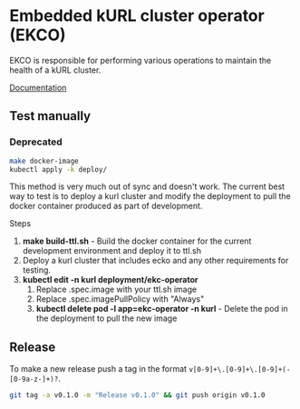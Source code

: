 # Embedded kURL cluster operator (EKCO)

EKCO is responsible for performing various operations to maintain the health of a kURL cluster.

[Documentation](https://kurl.sh/docs/add-ons/ekco)

## Test manually

### Deprecated
```bash
make docker-image
kubectl apply -k deploy/
```

This method is very much out of sync and doesn't work.  The current best way to test is to deploy a kurl cluster and
modify the deployment to pull the docker container produced as part of development.

Steps
1. **make build-ttl.sh** - Build the docker container for the current development environment and deploy it to ttl.sh
2. Deploy a kurl cluster that includes ecko and any other requirements for testing.
3. **kubectl edit -n kurl deployment/ekc-operator**
   1. Replace .spec.image with your ttl.sh image
   2. Replace .spec.imagePullPolicy with "Always"
   3. **kubectl delete pod -l app=ekc-operator -n kurl** - Delete the pod in the deployment to pull the new image


## Release

To make a new release push a tag in the format `v[0-9]+\.[0-9]+\.[0-9]+(-[0-9a-z-]+)?`.

```bash
git tag -a v0.1.0 -m "Release v0.1.0" && git push origin v0.1.0
```
